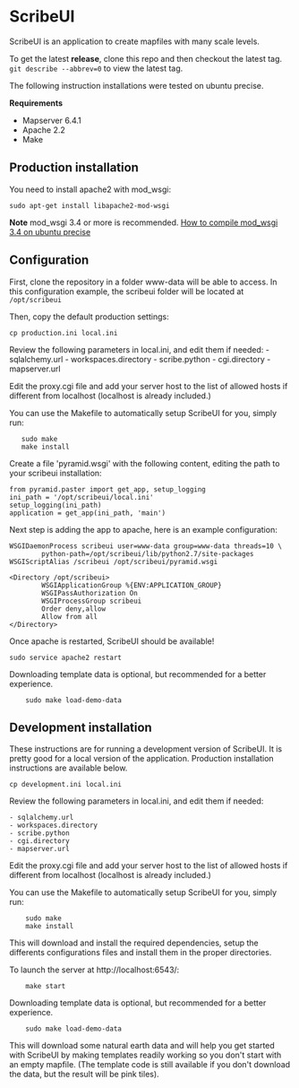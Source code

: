ScribeUI
=========

ScribeUI is an application to create mapfiles with many scale levels.

To get the latest **release**, clone this repo and then checkout the latest tag. ``` git describe --abbrev=0 ``` to view the latest tag.

The following instruction installations were tested on ubuntu precise. 


**Requirements**

* Mapserver 6.4.1
* Apache 2.2
* Make

Production installation
------------

You need to install apache2 with mod_wsgi: 

    sudo apt-get install libapache2-mod-wsgi 

**Note** mod_wsgi 3.4 or more is recommended. [How to compile mod_wsgi 3.4 on ubuntu precise](http://scribeui.org/faq.html#wsgi-how)


Configuration
-------------

First, clone the repository in a folder www-data will be able to access. In this configuration example, the scribeui folder will be located at ```/opt/scribeui```

Then, copy the default production settings:
 
    cp production.ini local.ini

Review the following parameters in local.ini, and edit them if needed:
	- sqlalchemy.url
	- workspaces.directory
	- scribe.python
	- cgi.directory
	- mapserver.url

Edit the proxy.cgi file and add your server host to the list of allowed hosts if different from localhost (localhost is already included.)

You can use the Makefile to automatically setup ScribeUI for you, simply run:

       sudo make
       make install


Create a file 'pyramid.wsgi' with the following content, editing the path to your scribeui installation:

	from pyramid.paster import get_app, setup_logging
	ini_path = '/opt/scribeui/local.ini'
	setup_logging(ini_path)
	application = get_app(ini_path, 'main')

Next step is adding the app to apache, here is an example configuration:

    WSGIDaemonProcess scribeui user=www-data group=www-data threads=10 \
	        python-path=/opt/scribeui/lib/python2.7/site-packages
	WSGIScriptAlias /scribeui /opt/scribeui/pyramid.wsgi

	<Directory /opt/scribeui>
	        WSGIApplicationGroup %{ENV:APPLICATION_GROUP}
	        WSGIPassAuthorization On
	        WSGIProcessGroup scribeui
	        Order deny,allow
	        Allow from all
	</Directory>

Once apache is restarted, ScribeUI should be available!

    sudo service apache2 restart

Downloading template data is optional, but recommended for a better 
experience. 

        sudo make load-demo-data   


Development installation
------------

These instructions are for running a development version of ScribeUI. It is pretty good for a local version of the application. Production installation instructions are available below.

    cp development.ini local.ini

Review the following parameters in local.ini, and edit them if needed:

	- sqlalchemy.url
	- workspaces.directory
	- scribe.python
	- cgi.directory
	- mapserver.url

Edit the proxy.cgi file and add your server host to the list of allowed hosts if different from localhost (localhost is already included.)

You can use the Makefile to automatically setup ScribeUI for you, simply run:

        sudo make
        make install

This will download and install the required dependencies, setup the differents
configurations files and install them in the proper directories. 

To launch the server at http://localhost:6543/:

        make start

Downloading template data is optional, but recommended for a better 
experience. 

        sudo make load-demo-data   


This will download some natural earth data and will help you get started with
ScribeUI by making templates readily working so you don't start with an empty
mapfile. (The template code is still available if you don't download the data,
but the result will be pink tiles). 


